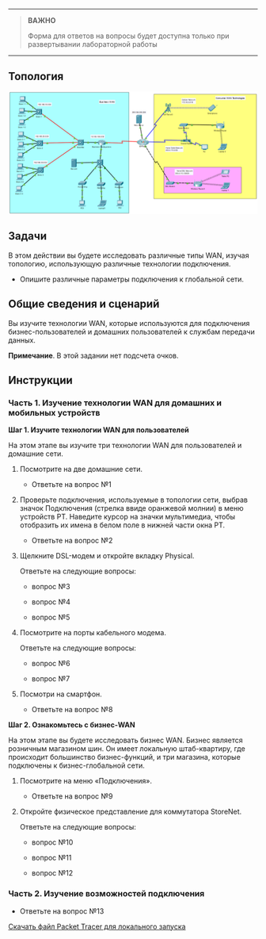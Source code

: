 
---

> **ВАЖНО**
> 
> Форма для ответов на вопросы будет доступна только при развертывании лабораторной работы 

---

## Топология

![](./assets/topology.png)

## Задачи

В этом действии вы будете исследовать различные типы WAN, изучая топологию, использующую различные технологии подключения.

-   Опишите различные параметры подключения к глобальной сети.

## Общие сведения и сценарий

Вы изучите технологии WAN, которые используются для подключения бизнес-пользователей и домашних пользователей к службам передачи данных.

**Примечание**. В этой задании нет подсчета очков.

## Инструкции

### Часть 1. Изучение технологии WAN для домашних и мобильных устройств

**Шаг 1. Изучите технологии WAN для пользователей**

На этом этапе вы изучите три технологии WAN для пользователей и домашние сети.

1.  Посмотрите на две домашние сети.

    - Ответьте на вопрос №1

2.  Проверьте подключения, используемые в топологии сети, выбрав значок Подключения (стрелка ввиде оранжевой молнии) в меню устройств PT. Наведите курсор на значки мультимедиа, чтобы отобразить их имена в белом поле в нижней части окна PT.

    - Ответьте на вопрос №2

3.  Щелкните DSL-модем и откройте вкладку Physical.

    Ответьте на следующие вопросы:

    - вопрос №3

    - вопрос №4

    - вопрос №5

4.  Посмотрите на порты кабельного модема.

    Ответьте на следующие вопросы:

    - вопрос №6

    - вопрос №7

5.  Посмотри на смартфон.

    - Ответьте на вопрос №8

**Шаг 2. Ознакомьтесь с бизнес-WAN**

На этом этапе вы будете исследовать бизнес WAN. Бизнес является розничным магазином шин. Он имеет локальную штаб-квартиру, где происходит большинство бизнес-функций, и три магазина, которые подключены к бизнес-глобальной сети.

1.  Посмотрите на меню «Подключения».

    - Ответьте на вопрос №9

2.  Откройте физическое представление для коммутатора StoreNet.

    Ответьте на следующие вопросы:

    - вопрос №10

    - вопрос №11

    - вопрос №12

### Часть 2. Изучение возможностей подключения

- Ответьте на вопрос №13

[Скачать файл Packet Tracer для локального запуска](./assets/7.6.1-lab.pka)
